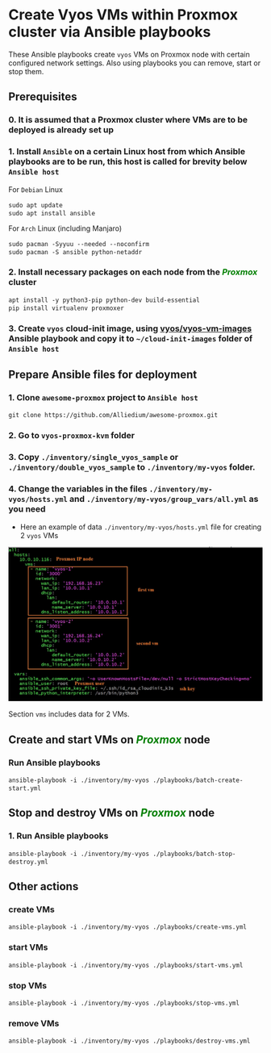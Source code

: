 # Create Vyos VMs within Proxmox cluster via Ansible playbooks
  
  These Ansible playbooks create `vyos` VMs on Proxmox node with certain configured network settings. Also using playbooks you can remove, start or stop them.

## Prerequisites
  ### 0. It is assumed that a Proxmox cluster where VMs are to be deployed is already set up

  ### 1. Install `Ansible` on a certain Linux host from which Ansible playbooks are to be run, this host is called for brevity below `Ansible host`

  For `Debian` Linux
  ```
  sudo apt update
  sudo apt install ansible
  ```

  For `Arch` Linux (including Manjaro)

  ```
  sudo pacman -Syyuu --needed --noconfirm
  sudo pacman -S ansible python-netaddr
  ```

  ### 2. Install necessary packages on each node from the ***<font color="green">Proxmox</font>*** cluster
  
  ```
  apt install -y python3-pip python-dev build-essential
  pip install virtualenv proxmoxer
  ```

  ### 3. Create `vyos` cloud-init image, using [vyos/vyos-vm-images](https://github.com/vyos/vyos-vm-images) Ansible playbook and copy it to `~/cloud-init-images` folder of `Ansible host`

## Prepare Ansible files for deployment
  ### 1. Clone `awesome-proxmox` project to `Ansible host`
  
  ```
  git clone https://github.com/Alliedium/awesome-proxmox.git
  ```
  ### 2. Go to `vyos-proxmox-kvm` folder
  ### 3. Copy `./inventory/single_vyos_sample` or `./inventory/double_vyos_sample` to `./inventory/my-vyos` folder.
  ### 4. Change the variables in the files `./inventory/my-vyos/hosts.yml` and `./inventory/my-vyos/group_vars/all.yml` as you need
   
  * Here an example of data `./inventory/my-vyos/hosts.yml` file for creating 2 `vyos` VMs

  ![image](./images/hosts3.jpg)

  Section `vms` includes data for 2 VMs.  

## Create and start VMs on ***<font color="green">Proxmox</font>*** node
 
  ### Run Ansible playbooks

  ```
  ansible-playbook -i ./inventory/my-vyos ./playbooks/batch-create-start.yml
  ```
## Stop and destroy VMs on ***<font color="green">Proxmox</font>*** node
   ### 1. Run Ansible playbooks

  ```
  ansible-playbook -i ./inventory/my-vyos ./playbooks/batch-stop-destroy.yml
  ```

## Other actions

   ### create VMs

   ```
   ansible-playbook -i ./inventory/my-vyos ./playbooks/create-vms.yml
   ```

   ### start VMs

   ```
   ansible-playbook -i ./inventory/my-vyos ./playbooks/start-vms.yml
   ```

   ### stop VMs

   ```
   ansible-playbook -i ./inventory/my-vyos ./playbooks/stop-vms.yml
   ```

   ###  remove VMs

   ```
   ansible-playbook -i ./inventory/my-vyos ./playbooks/destroy-vms.yml
   ```

